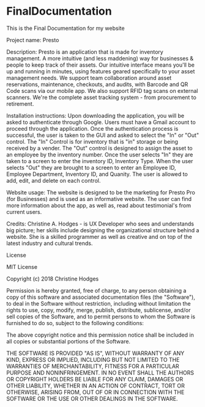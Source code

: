 # FinalDocumentation
This is the Final Documentation for my website 

Project name: Presto 

Description: Presto is an application that is made for inventory management. A more intuitive (and less maddening) way for businesses & people to keep track of their assets.  Our intuitive interface means you'll be up and running in minutes, using features geared specifically to your asset management needs. We support team collaboration around asset reservations, maintenance, checkouts, and audits, with Barcode and QR Code scans via our mobile app. We also support RFID tag scans on external scanners. We're the complete asset tracking system - from procurement to retirement.

Installation instructions: Upon downloading the application, you will be asked to authenticate through Google. Users must have a Gmail account to proceed through the application. Once the authentication process is successful, the user is taken to the GUI and asked to select the "In" or "Out" control. The "In" Control is for inventory that is "in" storage or being received by a vender. The "Out" control is designed to assign the asset to an employee by the inventory number. Once the user selects "In" they are taken to a screen to enter the inventory ID, Inventory Type. When the user selects "Out" they are brought to a screen to enter an Employee ID, Employee Department, Inventory ID, and Quanity. The user is allowed to add, edit, and delete on each control. 

Website usage: The website is designed to be the marketing for Presto Pro (for Businesses) and is used as an informative website. The user can find more information about the app, as well as, read about testimonial's from current users. 

Credits: Christine A. Hodges - is UX Developer who sees and understands big picture; her skills include designing the organizational structure behind a website. She is a skilled programmer as well as creative and on top of the latest industry and cultural trends. 

License 




MIT License

Copyright (c) 2018 Christine Hodges

Permission is hereby granted, free of charge, to any person obtaining a copy
of this software and associated documentation files (the "Software"), to deal
in the Software without restriction, including without limitation the rights
to use, copy, modify, merge, publish, distribute, sublicense, and/or sell
copies of the Software, and to permit persons to whom the Software is
furnished to do so, subject to the following conditions:

The above copyright notice and this permission notice shall be included in all
copies or substantial portions of the Software.

THE SOFTWARE IS PROVIDED "AS IS", WITHOUT WARRANTY OF ANY KIND, EXPRESS OR
IMPLIED, INCLUDING BUT NOT LIMITED TO THE WARRANTIES OF MERCHANTABILITY,
FITNESS FOR A PARTICULAR PURPOSE AND NONINFRINGEMENT. IN NO EVENT SHALL THE
AUTHORS OR COPYRIGHT HOLDERS BE LIABLE FOR ANY CLAIM, DAMAGES OR OTHER
LIABILITY, WHETHER IN AN ACTION OF CONTRACT, TORT OR OTHERWISE, ARISING FROM,
OUT OF OR IN CONNECTION WITH THE SOFTWARE OR THE USE OR OTHER DEALINGS IN THE
SOFTWARE.
